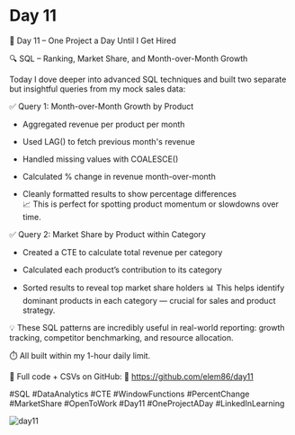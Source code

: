 # Day 11

🎯 Day 11 – One Project a Day Until I Get Hired

🔍 SQL – Ranking, Market Share, and Month-over-Month Growth

Today I dove deeper into advanced SQL techniques and built two separate but insightful queries from my mock sales data:

✅ Query 1: Month-over-Month Growth by Product

   - Aggregated revenue per product per month

   - Used LAG() to fetch previous month's revenue

   - Handled missing values with COALESCE()

   - Calculated % change in revenue month-over-month

   - Cleanly formatted results to show percentage differences  
    📈 This is perfect for spotting product momentum or slowdowns over time.


✅ Query 2: Market Share by Product within Category

  - Created a CTE to calculate total revenue per category

  - Calculated each product’s contribution to its category

  - Sorted results to reveal top market share holders
    📊 This helps identify dominant products in each category — crucial for sales and product strategy.

💡 These SQL patterns are incredibly useful in real-world reporting: growth tracking, competitor benchmarking, and resource allocation.

⏱️ All built within my 1-hour daily limit.

📂 Full code + CSVs on GitHub: 🔗 https://github.com/elem86/day11

#SQL #DataAnalytics #CTE #WindowFunctions #PercentChange #MarketShare #OpenToWork #Day11 #OneProjectADay #LinkedInLearning

![day11](https://github.com/user-attachments/assets/eed56a80-d61a-4dd6-a626-eb2b5c0eb149)
